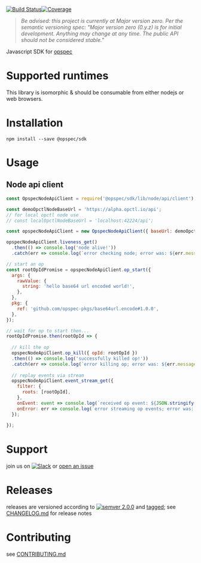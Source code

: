 [![Build Status](https://travis-ci.org/opspec-io/sdk-js.svg?branch=master)](https://travis-ci.org/opspec-io/sdk-js)[![Coverage](https://codecov.io/gh/opspec-io/sdk-js/branch/master/graph/badge.svg)](https://codecov.io/gh/opspec-io/sdk-js)

> *Be advised: this project is currently at Major version zero. Per the
> semantic versioning spec: "Major version zero (0.y.z) is for initial
> development. Anything may change at any time. The public API should
> not be considered stable."*

Javascript SDK for [opspec](https://opspec.io)

# Supported runtimes

This library is isomorphic & should be consumable from either nodejs or
web browsers.

# Installation

```shell
npm install --save @opspec/sdk
```

# Usage

## Node api client

```javascript
const OpspecNodeApiClient = require('@opspec/sdk/lib/node/api/client');

const demoOpctlNodeBaseUrl = 'https://alpha.opctl.io/api';
// for local opctl node use
// const localOpctlNodeBaseUrl = 'localhost:42224/api';

const opspecNodeApiClient = new OpspecNodeApiClient({ baseUrl: demoOpctlNodeBaseUrl });

opspecNodeApiClient.liveness_get()
  .then(() => console.log('node alive!'))
  .catch(err => console.log(`error checking node; error was: ${err.message}`));

// start an op
const rootOpIdPromise = opspecNodeApiClient.op_start({
  args: {
    rawValue: {
      string: 'hello base64 url encoded world!',
    },
  },
  pkg: {
    ref: 'github.com/opspec-pkgs/base64url.encode#1.0.0',
  },
});

// wait for op to start then...
rootOpIdPromise.then(rootOpId => {
  
  // kill the op
  opspecNodeApiClient.op_kill({ opId: rootOpId })
  .then(() => console.log('successfully killed op!'))
  .catch(err => console.log(`error killing op; error was: ${err.message}`));
  
  // replay events via stream
  opspecNodeApiClient.event_stream_get({
    filter: {
      roots: [rootOpId],
    },
    onEvent: event => console.log(`received op event: ${JSON.stringify(event)}`),
    onError: err => console.log(`error streaming op events; error was: ${JSON.stringify(err)}`),
  });
  
});
```

# Support

join us on
[![Slack](https://opspec-slackin.herokuapp.com/badge.svg)](https://opspec-slackin.herokuapp.com/)
or [open an issue](https://github.com/opspec-io/sdk-js/issues)

# Releases

releases are versioned according to
[![semver 2.0.0](https://img.shields.io/badge/semver-2.0.0-brightgreen.svg)](http://semver.org/spec/v2.0.0.html)
and [tagged](https://git-scm.com/book/en/v2/Git-Basics-Tagging); see
[CHANGELOG.md](CHANGELOG.md) for release notes

# Contributing

see [CONTRIBUTING.md](CONTRIBUTING.md)
